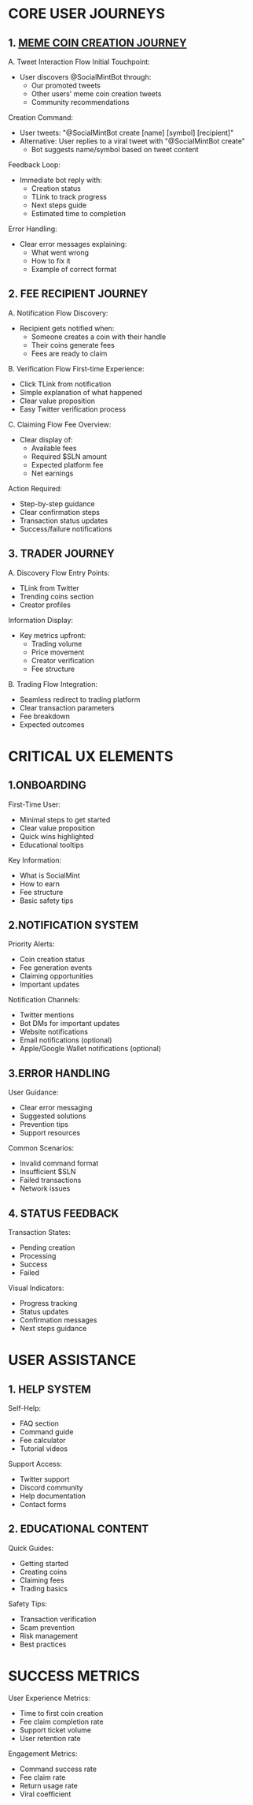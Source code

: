 # CORE USER JOURNEYS
## 1. [MEME COIN CREATION JOURNEY](https://www.mermaidchart.com/raw/4317b5ad-7fc0-42e1-9179-aced7020542f?theme=light&version=v0.1&format=svg)
A. Tweet Interaction Flow
Initial Touchpoint:
- User discovers @SocialMintBot through:
  * Our promoted tweets
  * Other users' meme coin creation tweets
  * Community recommendations

Creation Command:
- User tweets: "@SocialMintBot create [name] [symbol] [recipient]"
- Alternative: User replies to a viral tweet with "@SocialMintBot create"
  * Bot suggests name/symbol based on tweet content

Feedback Loop:
- Immediate bot reply with:
  * Creation status
  * TLink to track progress
  * Next steps guide
  * Estimated time to completion

Error Handling:
- Clear error messages explaining:
  * What went wrong
  * How to fix it
  * Example of correct format

## 2. FEE RECIPIENT JOURNEY
A. Notification Flow
Discovery:
- Recipient gets notified when:
  * Someone creates a coin with their handle
  * Their coins generate fees
  * Fees are ready to claim

B. Verification Flow
First-time Experience:
- Click TLink from notification
- Simple explanation of what happened
- Clear value proposition
- Easy Twitter verification process

C. Claiming Flow
Fee Overview:
- Clear display of:
  * Available fees
  * Required $SLN amount
  * Expected platform fee
  * Net earnings

Action Required:
- Step-by-step guidance
- Clear confirmation steps
- Transaction status updates
- Success/failure notifications

## 3. TRADER JOURNEY
A. Discovery Flow
Entry Points:
- TLink from Twitter
- Trending coins section
- Creator profiles

Information Display:
- Key metrics upfront:
  * Trading volume
  * Price movement
  * Creator verification
  * Fee structure

B. Trading Flow
Integration:
- Seamless redirect to trading platform
- Clear transaction parameters
- Fee breakdown
- Expected outcomes

# CRITICAL UX ELEMENTS

## 1.ONBOARDING
First-Time User:
- Minimal steps to get started
- Clear value proposition
- Quick wins highlighted
- Educational tooltips

Key Information:
- What is SocialMint
- How to earn
- Fee structure
- Basic safety tips

## 2.NOTIFICATION SYSTEM
Priority Alerts:
- Coin creation status
- Fee generation events
- Claiming opportunities
- Important updates

Notification Channels:
- Twitter mentions
- Bot DMs for important updates
- Website notifications
- Email notifications (optional)
- Apple/Google Wallet notifications (optional)

## 3.ERROR HANDLING

User Guidance:
- Clear error messaging
- Suggested solutions
- Prevention tips
- Support resources

Common Scenarios:
- Invalid command format
- Insufficient $SLN
- Failed transactions
- Network issues

  
## 4. STATUS FEEDBACK
Transaction States:
- Pending creation
- Processing
- Success
- Failed

Visual Indicators:
- Progress tracking
- Status updates
- Confirmation messages
- Next steps guidance


# USER ASSISTANCE

## 1. HELP SYSTEM
Self-Help:
- FAQ section
- Command guide
- Fee calculator
- Tutorial videos

Support Access:
- Twitter support
- Discord community
- Help documentation
- Contact forms

## 2. EDUCATIONAL CONTENT

Quick Guides:
- Getting started
- Creating coins
- Claiming fees
- Trading basics

Safety Tips:
- Transaction verification
- Scam prevention
- Risk management
- Best practices

# SUCCESS METRICS
User Experience Metrics:
- Time to first coin creation
- Fee claim completion rate
- Support ticket volume
- User retention rate

Engagement Metrics:
- Command success rate
- Fee claim rate
- Return usage rate
- Viral coefficient









